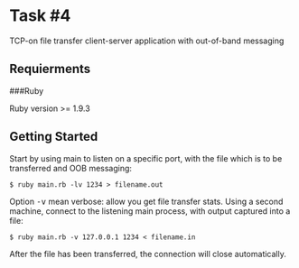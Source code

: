 Task #4
=======

TCP-on file transfer client-server application with out-of-band messaging

Requierments
------------

###Ruby

Ruby version >= 1.9.3

Getting Started
---------------

Start by using main to listen on a specific port, with the file which is to be transferred and OOB messaging:

    $ ruby main.rb -lv 1234 > filename.out

Option <tt>-v</tt> mean verbose: allow you get file transfer stats.
Using a second machine, connect to the listening main process, with output captured into a file:

    $ ruby main.rb -v 127.0.0.1 1234 < filename.in

After the file has been transferred, the connection will close automatically.